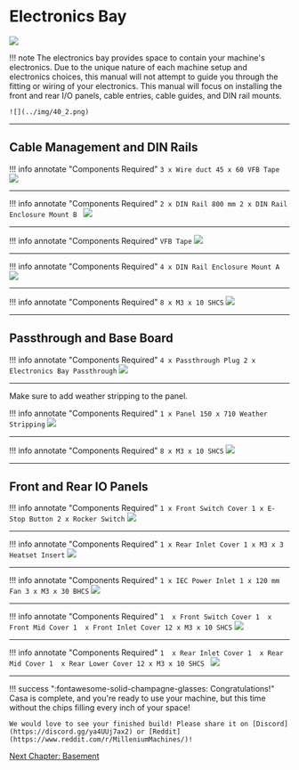 # Electronics Bay

![](../img/40_1.png)

!!! note
    The electronics bay provides space to contain your machine's electronics. Due to the unique nature of each machine setup and electronics choices, this manual will not attempt to guide you through the fitting or wiring of your electronics. This manual will focus on installing the front and rear I/O panels, cable entries, cable guides, and DIN rail mounts.

    ![](../img/40_2.png)

---

## Cable Management and DIN Rails

!!! info annotate "Components Required"
    ```
        3 x Wire duct 45 x 60
        VFB Tape
    ```
![](../img/40_EL_s1.png)

---

!!! info annotate "Components Required"
    ```
        2 x DIN Rail 800 mm
        2 x DIN Rail Enclosure Mount B 
    ```
![](../img/40_EL_s2.png)

---

!!! info annotate "Components Required"
    ```
        VFB Tape
    ```
![](../img/40_EL_s3.png)

---

!!! info annotate "Components Required"
    ```
        4 x DIN Rail Enclosure Mount A
    ```
![](../img/40_EL_s4.png)

---

!!! info annotate "Components Required"
    ```
        8 x M3 x 10 SHCS
    ```
![](../img/40_EL_s5.png)

---

## Passthrough and Base Board

!!! info annotate "Components Required"
    ```
        4 x Passthrough Plug
        2 x Electronics Bay Passthrough
    ```
![](../img/40_PT_s1.png)

---

Make sure to add weather stripping to the panel. 

!!! info annotate "Components Required"
    ```
        1 x Panel 150 x 710
        Weather Stripping
    ```
![](../img/40_PT_s2.png)

---

!!! info annotate "Components Required"
    ```
        8 x M3 x 10 SHCS
    ```
![](../img/40_PT_s3.png)

---

## Front and Rear IO Panels

!!! info annotate "Components Required"
    ```
        1 x Front Switch Cover
        1 x E-Stop Button
        2 x Rocker Switch
    ```
![](../img/40_IO_s1.png)

---

!!! info annotate "Components Required"
    ```
        1 x Rear Inlet Cover
        1 x M3 x 3 Heatset Insert
    ```
![](../img/40_IO_s2.png)

---

!!! info annotate "Components Required"
    ```
        1 x IEC Power Inlet
        1 x 120 mm Fan
        3 x M3 x 30 BHCS
    ```
![](../img/40_IO_s3.png)

---

!!! info annotate "Components Required"
    ```
        1  x Front Switch Cover
        1  x Front Mid Cover
        1  x Front Inlet Cover
        12 x M3 x 10 SHCS
    ```
![](../img/40_IO_s4.png)

---

!!! info annotate "Components Required"
    ```
        1  x Rear Inlet Cover
        1  x Rear Mid Cover
        1  x Rear Lower Cover
        12 x M3 x 10 SHCS 
    ```
![](../img/40_IO_s5.png)

---

!!! success ":fontawesome-solid-champagne-glasses: Congratulations!"
    Casa is complete, and you're ready to use your machine, but this time without the chips filling every inch of your space!

    We would love to see your finished build! Please share it on [Discord](https://discord.gg/ya4UUj7ax2) or [Reddit](https://www.reddit.com/r/MilleniumMachines/)!

[Next Chapter: Basement](./50_basement.md)